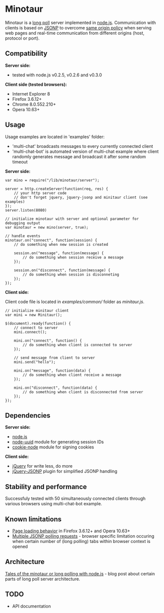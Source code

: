 Minotaur
========

Minotaur is a [long poll](http://en.wikipedia.org/wiki/Push_technology) server implemented 
in [node.js](http://nodejs.org/). Communication with clients is based on [JSONP](http://en.wikipedia.org/wiki/JSONP#JSONP) 
to overcome [same origin policy](http://en.wikipedia.org/wiki/Same_origin_policy) when serving 
web pages and real-time communication from different origins (host, protocol or port).


Compatibility
-------------

**Server side:**

 * tested with node.js v0.2.5, v0.2.6 and v0.3.0

**Client side (tested browsers):**

 * Internet Explorer 8
 * Firefox 3.6.12+
 * Chrome 8.0.552.210+
 * Opera 10.63+


Usage
-----

Usage examples are located in 'examples' folder:

 * 'multi-chat' broadcasts messages to every currently connected client
 * 'multi-chat-bot' is automated version of multi-chat example where client randomly generates message and broadcast it after some random timeout

**Server side:**

    var mino = require("/lib/minotaur/server");
    
    server = http.createServer(function(req, res) {
        // your http server code
        // don't forget jquery, jquery-jsonp and minitaur client (see examples)
    });
    server.listen(8080)
    
    // initialize minotaur with server and optional parameter for debugging output
    var minotaur = new mino(server, true);
    
    // handle events
    minotaur.on("connect", function(session) {
        // do something when new session is created
    
        session.on("message", function(message) {
            // do something when session receive a message
        });
        
        session.on("disconnect", function(message) {
            // do something when session is disconneting
        });
    });


**Client side:**

Client code file is located in *examples/common/* folder as *minitaur.js*.

    // initialize minitaur client
    var mini = new Minitaur();
    
    $(document).ready(function() {
        // connect to server
        mini.connect();
        
        mini.on("connect", function() {
            // do something when client is connected to server
        });
        
        // send message from client to server
        mini.send("hello");
        
        mini.on("message", function(data) {
            // do something when client receive a message
        });
        
        mini.on("disconnect", function(data) {
            // do something when client is disconnected from server
        });
    });


Dependencies
------------

**Server side:**

 * [node.js](http://nodejs.org/)
 * [node-uuid](https://github.com/broofa/node-uuid) module for generating session IDs
 * [cookie-node](https://github.com/jed/cookie-node) module for signing cookies

**Client side:**

 * [jQuery](http://jquery.com/) for write less, do more
 * [jQuery-JSONP](http://code.google.com/p/jquery-jsonp/) plugin for simplified JSONP handling


Stability and performance
-------------------------

Successfuly tested with 50 simultaneously connected clients through various browsers using multi-chat-bot example.


Known limitations
-----------------

 * [Page loading behavior](http://code.google.com/p/jquery-jsonp/issues/detail?id=31) in Firefox 3.6.12+ and Opera 10.63+
 * [Multiple JSONP polling requests](http://code.google.com/p/jquery-jsonp/issues/detail?id=34) - browser specific limitation occuring when certain number of (long polling) tabs within browser context is opened


Architecture
------------

[Tales of the minotaur or long polling with node.js](http://tomi.developmententity.sk/Blog/Post/7) - blog post about certain parts of long poll server architecture.


TODO
----

 * API documentation
